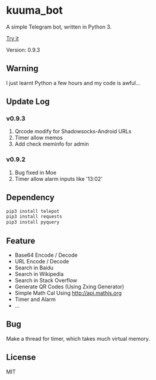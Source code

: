 # kuuma_bot

A simple Telegram bot, written in Python 3. 

[Try it](https://telegram.me/kuuma_bot)

Version: 0.9.3

## Warning

I just learnt Python a few hours and my code is awful...

## Update Log

### v0.9.3

1. Qrcode modify for Shadowsocks-Android URLs
2. Timer allow memos
3. Add check meminfo for admin 

### v0.9.2

1. Bug fixed in Moe
2. Timer allow alarm inputs like '13:02'

## Dependency

```bash
pip3 install telepot
pip3 install requests
pip3 install pyquery
```

## Feature

* Base64 Encode / Decode
* URL Encode / Decode
* Search in Baidu
* Search in Wikipedia
* Search in Stack Overflow
* Generate QR Codes (Using Zxing Generator)
* Simple Math Cal Using http://api.mathjs.org
* Timer and Alarm
* ...

## Bug

Make a thread for timer, which takes much virtual memory.

## License

MIT
